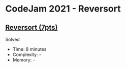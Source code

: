 # CodeJam 2021 - Reversort

## [Reversort (7pts)](https://codingcompetitions.withgoogle.com/codejam/round/000000000043580a/00000000006d0a5c)

Solved

* Time: 8 minutes
* Complexity: -
* Memory: -
